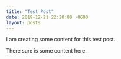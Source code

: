 ```yaml
---
title: "Test Post"
date: 2019-12-21 22:20:00 -0600
layout: posts
---
```


I am creating some content for this test post.

There sure is some content here.

